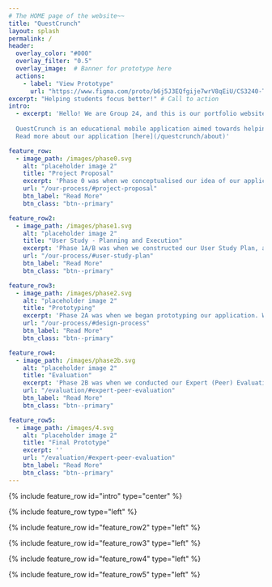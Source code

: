 ```yaml
---
# The HOME page of the website~~
title: "QuestCrunch"
layout: splash
permalink: /
header:
  overlay_color: "#000"
  overlay_filter: "0.5"
  overlay_image:  # Banner for prototype here
  actions:
    - label: "View Prototype"
      url: "https://www.figma.com/proto/b6j5J3EQfgije7wrV8qEiU/CS3240-Team-24-Final-Prototype?node-id=185%3A7968&scaling=scale-down" # Link to prototype here
excerpt: "Helping students focus better!" # Call to action
intro: 
  - excerpt: 'Hello! We are Group 24, and this is our portfolio website, documenting the conceptualization and design process of our project prototype, QuestCrunch. <br> <br> 
  
  QuestCrunch is an educational mobile application aimed towards helping teachers aid their students in developing self-study habits outside of school and tuition.
  Read more about our application [here](/questcrunch/about)'

feature_row:
  - image_path: /images/phase0.svg
    alt: "placeholder image 2"
    title: "Project Proposal"
    excerpt: 'Phase 0 was when we conceptualised our idea of our application, the problems we our application wanted to address, and the solutions that we wanted to provide in our application, through our Project Proposal.'
    url: "/our-process/#project-proposal"
    btn_label: "Read More"
    btn_class: "btn--primary"

feature_row2:
  - image_path: /images/phase1.svg
    alt: "placeholder image 2"
    title: "User Study - Planning and Execution"
    excerpt: 'Phase 1A/B was when we constructed our User Study Plan, and conducted a user study on our target user groups-- teachers, and students, to gain a better insight on the pain points and struggles of students in developing self-study habits.'
    url: "/our-process/#user-study-plan"
    btn_label: "Read More"
    btn_class: "btn--primary"

feature_row3:
  - image_path: /images/phase2.svg
    alt: "placeholder image 2"
    title: "Prototyping"
    excerpt: 'Phase 2A was when we began prototyping our application. We exeprimented with different styles, and came up with features that address the pain points highlighted in our user study.'
    url: "/our-process/#design-process"
    btn_label: "Read More"
    btn_class: "btn--primary"

feature_row4:
  - image_path: /images/phase2b.svg
    alt: "placeholder image 2"
    title: "Evaluation"
    excerpt: 'Phase 2B was when we conducted our Expert (Peer) Evaluation, to get more insights on the usability and intuitiveness of our user interface. From Phase 2A, we selected 2 prototypes to be used for our Expert Evaluation. The insights gained from this phase were used to further refine and develop a semi-final prototype.'
    url: "/evaluation/#expert-peer-evaluation"
    btn_label: "Read More"
    btn_class: "btn--primary"

feature_row5:
  - image_path: /images/4.svg
    alt: "placeholder image 2"
    title: "Final Prototype"
    excerpt: ''
    url: "/evaluation/#expert-peer-evaluation"
    btn_label: "Read More"
    btn_class: "btn--primary"
---
```


{% include feature_row id="intro" type="center" %}

{% include feature_row type="left" %}

{% include feature_row id="feature_row2" type="left" %}

{% include feature_row id="feature_row3" type="left" %}

{% include feature_row id="feature_row4" type="left" %}

{% include feature_row id="feature_row5" type="left" %}

